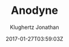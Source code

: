 ---
title: "Anodyne"
github: https://github.com/klugjo/hexo-theme-anodyne
demo: http://www.codeblocq.com/assets/projects/hexo-theme-anodyne/              
author: Klughertz Jonathan
ssg:
  - Hexo
cms:
  - No Cms
date: 2017-01-27T03:59:03Z
github_branch: master
description: "🌋 Original Bright Theme for Hexo"
---
